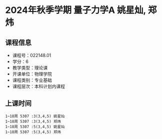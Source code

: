 # 2024年秋季学期 量子力学A 姚星灿, 郑炜






## 课程信息

- 课程号：022148.01
- 学分：6
- 教学类型：理论课
- 开课单位：物理学院
- 课程类别：专业基础
- 课程层次：本科计划内课程

## 上课时间

```
1~18周 5307 :3(3,4,5) 姚星灿
1~18周 5307 :3(3,4,5) 郑炜
1~18周 5307 :5(3,4,5) 姚星灿
1~18周 5307 :5(3,4,5) 郑炜
```

